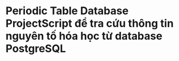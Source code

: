 # Periodic Table Database ProjectScript để tra cứu thông tin nguyên tố hóa học từ database PostgreSQL
